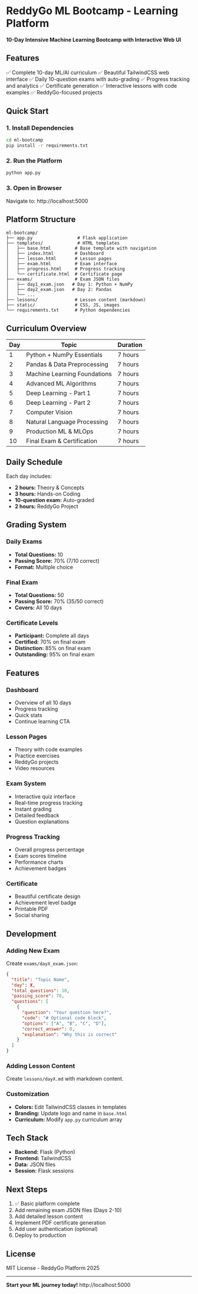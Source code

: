 # ReddyGo ML Bootcamp - Learning Platform

**10-Day Intensive Machine Learning Bootcamp with Interactive Web UI**

## Features

✅ Complete 10-day ML/AI curriculum
✅ Beautiful TailwindCSS web interface
✅ Daily 10-question exams with auto-grading
✅ Progress tracking and analytics
✅ Certificate generation
✅ Interactive lessons with code examples
✅ ReddyGo-focused projects

## Quick Start

### 1. Install Dependencies

```bash
cd ml-bootcamp
pip install -r requirements.txt
```

### 2. Run the Platform

```bash
python app.py
```

### 3. Open in Browser

Navigate to: http://localhost:5000

## Platform Structure

```
ml-bootcamp/
├── app.py                 # Flask application
├── templates/             # HTML templates
│   ├── base.html         # Base template with navigation
│   ├── index.html        # Dashboard
│   ├── lesson.html       # Lesson pages
│   ├── exam.html         # Exam interface
│   ├── progress.html     # Progress tracking
│   └── certificate.html  # Certificate page
├── exams/                # Exam JSON files
│   ├── day1_exam.json   # Day 1: Python + NumPy
│   ├── day2_exam.json   # Day 2: Pandas
│   └── ...
├── lessons/              # Lesson content (markdown)
├── static/               # CSS, JS, images
└── requirements.txt      # Python dependencies
```

## Curriculum Overview

| Day | Topic | Duration |
|-----|-------|----------|
| 1 | Python + NumPy Essentials | 7 hours |
| 2 | Pandas & Data Preprocessing | 7 hours |
| 3 | Machine Learning Foundations | 7 hours |
| 4 | Advanced ML Algorithms | 7 hours |
| 5 | Deep Learning - Part 1 | 7 hours |
| 6 | Deep Learning - Part 2 | 7 hours |
| 7 | Computer Vision | 7 hours |
| 8 | Natural Language Processing | 7 hours |
| 9 | Production ML & MLOps | 7 hours |
| 10 | Final Exam & Certification | 7 hours |

## Daily Schedule

Each day includes:
- **2 hours:** Theory & Concepts
- **3 hours:** Hands-on Coding
- **10-question exam:** Auto-graded
- **2 hours:** ReddyGo Project

## Grading System

### Daily Exams
- **Total Questions:** 10
- **Passing Score:** 70% (7/10 correct)
- **Format:** Multiple choice

### Final Exam
- **Total Questions:** 50
- **Passing Score:** 70% (35/50 correct)
- **Covers:** All 10 days

### Certificate Levels
- **Participant:** Complete all days
- **Certified:** 70% on final exam
- **Distinction:** 85% on final exam
- **Outstanding:** 95% on final exam

## Features

### Dashboard
- Overview of all 10 days
- Progress tracking
- Quick stats
- Continue learning CTA

### Lesson Pages
- Theory with code examples
- Practice exercises
- ReddyGo projects
- Video resources

### Exam System
- Interactive quiz interface
- Real-time progress tracking
- Instant grading
- Detailed feedback
- Question explanations

### Progress Tracking
- Overall progress percentage
- Exam scores timeline
- Performance charts
- Achievement badges

### Certificate
- Beautiful certificate design
- Achievement level badge
- Printable PDF
- Social sharing

## Development

### Adding New Exam

Create `exams/dayX_exam.json`:

```json
{
  "title": "Topic Name",
  "day": X,
  "total_questions": 10,
  "passing_score": 70,
  "questions": [
    {
      "question": "Your question here?",
      "code": "# Optional code block",
      "options": ["A", "B", "C", "D"],
      "correct_answer": 0,
      "explanation": "Why this is correct"
    }
  ]
}
```

### Adding Lesson Content

Create `lessons/dayX.md` with markdown content.

### Customization

- **Colors:** Edit TailwindCSS classes in templates
- **Branding:** Update logo and name in `base.html`
- **Curriculum:** Modify `app.py` curriculum array

## Tech Stack

- **Backend:** Flask (Python)
- **Frontend:** TailwindCSS
- **Data:** JSON files
- **Session:** Flask sessions

## Next Steps

1. ✅ Basic platform complete
2. Add remaining exam JSON files (Days 2-10)
3. Add detailed lesson content
4. Implement PDF certificate generation
5. Add user authentication (optional)
6. Deploy to production

## License

MIT License - ReddyGo Platform 2025

---

**Start your ML journey today!** http://localhost:5000
